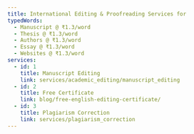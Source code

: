 ```yaml
---
title: International Editing & Proofreading Services for
typedWords:
  - Manuscript @ ₹1.3/word
  - Thesis @ ₹1.3/word
  - Authors @ ₹1.3/word
  - Essay @ ₹1.3/word
  - Websites @ ₹1.3/word
services:
  - id: 1
    title: Manuscript Editing
    link: services/academic_editing/manuscript_editing
  - id: 2
    title: Free Certificate
    link: blog/free-english-editing-certificate/
  - id: 3
    title: Plagiarism Correction
    link: services/plagiarism_correction
---
```

